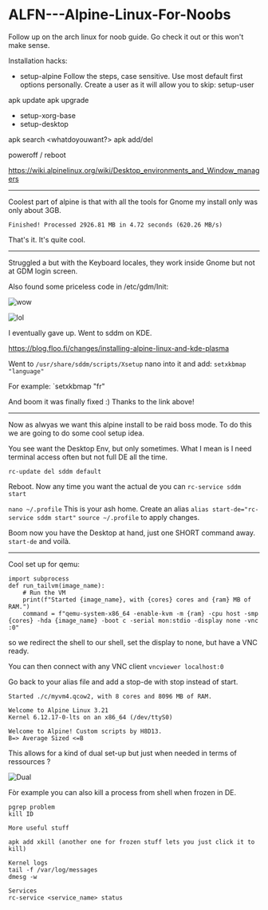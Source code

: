 # ALFN---Alpine-Linux-For-Noobs

Follow up on the arch linux for noob guide. Go check it out or this won't make sense.

Installation hacks:

- setup-alpine
Follow the steps, case sensitive. Use most default first options personally. Create a user as it will allow you to skip: setup-user

apk update
apk upgrade

- setup-xorg-base 
- setup-desktop

apk search <whatdoyouwant?>
apk add/del 

poweroff / reboot

https://wiki.alpinelinux.org/wiki/Desktop_environments_and_Window_managers

---

Coolest part of alpine is that with all the tools for Gnome my install only was only about 3GB.

`Finished! Processed 2926.81 MB in 4.72 seconds (620.26 MB/s)` 

That's it. It's quite cool.

--- 

Struggled a but with the Keyboard locales, they work inside Gnome but not at GDM login screen. 

Also found some priceless code in /etc/gdm/Init:

![wow](https://github.com/user-attachments/assets/149e5dee-ac40-4b87-9dc7-b894194c9b55)

![lol](https://github.com/user-attachments/assets/281a1429-34ce-4104-95e2-c69f34aa5480)

I eventually gave up. Went to sddm on KDE. 

https://blog.floo.fi/changes/installing-alpine-linux-and-kde-plasma

Went to `/usr/share/sddm/scripts/Xsetup` nano into it and add: `setxkbmap "language"` 

For example: `setxkbmap "fr"

And boom it was finally fixed :) Thanks to the link above!

---

Now as alwyas we want this alpine install to be raid boss mode. 
To do this we are going to do some cool setup idea. 


You see want the Desktop Env, but only sometimes. What I mean is I need terminal access often but not full DE all the time.

`rc-update del sddm default` 

Reboot. Now any time you want the actual de you can `rc-service sddm start` 

`nano ~/.profile` This is your ash home. 
Create an alias `alias start-de="rc-service sddm start"`
`source ~/.profile` to apply changes.

Boom now you have the Desktop at hand, just one SHORT command away. 
`start-de` and voilà.

---

Cool set up for qemu:
```
import subprocess
def run_tailvm(image_name):
    # Run the VM
    print(f"Started {image_name}, with {cores} cores and {ram} MB of RAM.")
    command = f"qemu-system-x86_64 -enable-kvm -m {ram} -cpu host -smp {cores} -hda {image_name} -boot c -serial mon:stdio -display none -vnc :0"
```

so we redirect the shell to our shell, set the display to none, but have a VNC ready. 

You can then connect with any VNC client `vncviewer localhost:0` 

Go back to your alias file and add a stop-de with stop instead of start. 


```
Started ./c/myvm4.qcow2, with 8 cores and 8096 MB of RAM.

Welcome to Alpine Linux 3.21
Kernel 6.12.17-0-lts on an x86_64 (/dev/ttyS0)

Welcome to Alpine! Custom scripts by H8D13.
B=> Average Sized <=B
``` 

This allows for a kind of dual set-up but just when needed in terms of ressources ? 

![Dual](https://github.com/user-attachments/assets/ea1dcad5-0cbb-4060-ad5e-35c0326c59a1)

Fòr example you can also kill a process from shell when frozen in DE. 

```
pgrep problem
kill ID

More useful stuff

apk add xkill (another one for frozen stuff lets you just click it to kill) 

Kernel logs
tail -f /var/log/messages
dmesg -w

Services
rc-service <service_name> status
```



